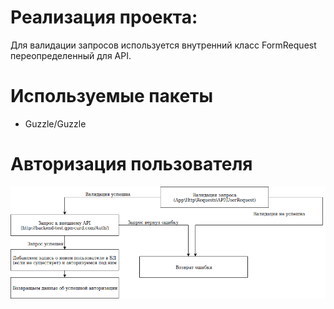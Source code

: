 # Реализация проекта:

Для валидации запросов используется внутренний класс FormRequest переопределенный для API.


# Используемые пакеты

- Guzzle/Guzzle


# Авторизация пользователя

![Реализация авторизации пользователя](https://github.com/roadtoexp/gpn/blob/master/readme/auth.png)
